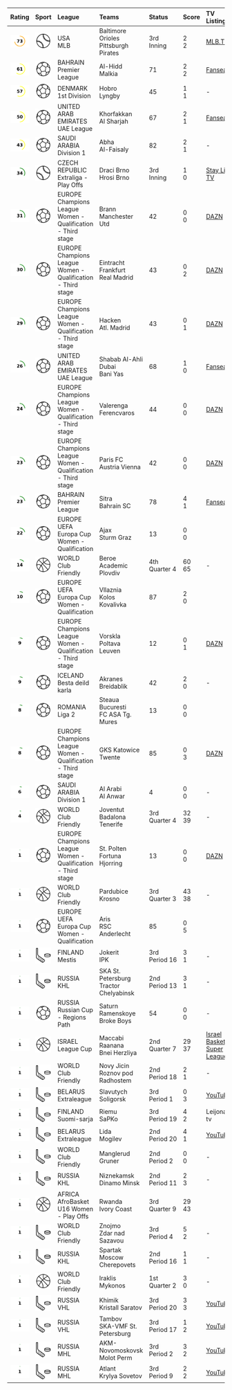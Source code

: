 | Rating                                                                                                                                 | Sport                                                                                                                | League                                                         | Teams                                     | Status        | Score    | TV Listing                                                                                      |
|:---------------------------------------------------------------------------------------------------------------------------------------|:---------------------------------------------------------------------------------------------------------------------|:---------------------------------------------------------------|:------------------------------------------|:--------------|:---------|:------------------------------------------------------------------------------------------------|
| <img src="https://raw.githubusercontent.com/BlakeDuncan25/Donut-SVG-Ratings/bac4e4a278175106499642192132b1786a9aec38/73.svg" alt="73"> | <img src="https://raw.githubusercontent.com/BlakeDuncan25/Donut-SVG-Ratings/master/baseball.png" alt="Baseball">     | USA<br>MLB                                                     | Baltimore Orioles<br>Pittsburgh Pirates   | 3rd Inning    | 2<br>2   | <a href="https://www.mlb.com/live-stream-games">MLB.TV</a>                                      |
| <img src="https://raw.githubusercontent.com/BlakeDuncan25/Donut-SVG-Ratings/bac4e4a278175106499642192132b1786a9aec38/61.svg" alt="61"> | <img src="https://raw.githubusercontent.com/BlakeDuncan25/Donut-SVG-Ratings/master/soccer.png" alt="Soccer">         | BAHRAIN<br>Premier League                                      | Al-Hidd<br>Malkia                         | 71            | 2<br>2   | <a href="https://www.fanseat.com/bahrain-football-league">Fanseat</a>                           |
| <img src="https://raw.githubusercontent.com/BlakeDuncan25/Donut-SVG-Ratings/bac4e4a278175106499642192132b1786a9aec38/57.svg" alt="57"> | <img src="https://raw.githubusercontent.com/BlakeDuncan25/Donut-SVG-Ratings/master/soccer.png" alt="Soccer">         | DENMARK<br>1st Division                                        | Hobro<br>Lyngby                           | 45            | 1<br>1   | -                                                                                               |
| <img src="https://raw.githubusercontent.com/BlakeDuncan25/Donut-SVG-Ratings/bac4e4a278175106499642192132b1786a9aec38/50.svg" alt="50"> | <img src="https://raw.githubusercontent.com/BlakeDuncan25/Donut-SVG-Ratings/master/soccer.png" alt="Soccer">         | UNITED ARAB EMIRATES<br>UAE League                             | Khorfakkan<br>Al Sharjah                  | 67            | 2<br>1   | <a href="https://www.fanseat.com/arabian-gulf-league">Fanseat</a>                               |
| <img src="https://raw.githubusercontent.com/BlakeDuncan25/Donut-SVG-Ratings/bac4e4a278175106499642192132b1786a9aec38/43.svg" alt="43"> | <img src="https://raw.githubusercontent.com/BlakeDuncan25/Donut-SVG-Ratings/master/soccer.png" alt="Soccer">         | SAUDI ARABIA<br>Division 1                                     | Abha<br>Al-Faisaly                        | 82            | 2<br>1   | -                                                                                               |
| <img src="https://raw.githubusercontent.com/BlakeDuncan25/Donut-SVG-Ratings/bac4e4a278175106499642192132b1786a9aec38/34.svg" alt="34"> | <img src="https://raw.githubusercontent.com/BlakeDuncan25/Donut-SVG-Ratings/master/baseball.png" alt="Baseball">     | CZECH REPUBLIC<br>Extraliga - Play Offs                        | Draci Brno<br>Hrosi Brno                  | 3rd Inning    | 1<br>0   | <a href="https://extraliga.baseball.cz/rozpis-vysledky">Stay Live TV</a>                        |
| <img src="https://raw.githubusercontent.com/BlakeDuncan25/Donut-SVG-Ratings/bac4e4a278175106499642192132b1786a9aec38/31.svg" alt="31"> | <img src="https://raw.githubusercontent.com/BlakeDuncan25/Donut-SVG-Ratings/master/soccer.png" alt="Soccer">         | EUROPE<br>Champions League Women - Qualification - Third stage | Brann<br>Manchester Utd                   | 42            | 0<br>0   | <a href="https://www.dazn.com/en-US/competition/Competition:55hcphd1ccc6eai1ms77460on">DAZN</a> |
| <img src="https://raw.githubusercontent.com/BlakeDuncan25/Donut-SVG-Ratings/bac4e4a278175106499642192132b1786a9aec38/30.svg" alt="30"> | <img src="https://raw.githubusercontent.com/BlakeDuncan25/Donut-SVG-Ratings/master/soccer.png" alt="Soccer">         | EUROPE<br>Champions League Women - Qualification - Third stage | Eintracht Frankfurt<br>Real Madrid        | 43            | 0<br>2   | <a href="https://www.dazn.com/en-US/competition/Competition:55hcphd1ccc6eai1ms77460on">DAZN</a> |
| <img src="https://raw.githubusercontent.com/BlakeDuncan25/Donut-SVG-Ratings/bac4e4a278175106499642192132b1786a9aec38/29.svg" alt="29"> | <img src="https://raw.githubusercontent.com/BlakeDuncan25/Donut-SVG-Ratings/master/soccer.png" alt="Soccer">         | EUROPE<br>Champions League Women - Qualification - Third stage | Hacken<br>Atl. Madrid                     | 43            | 0<br>1   | <a href="https://www.dazn.com/en-US/competition/Competition:55hcphd1ccc6eai1ms77460on">DAZN</a> |
| <img src="https://raw.githubusercontent.com/BlakeDuncan25/Donut-SVG-Ratings/bac4e4a278175106499642192132b1786a9aec38/26.svg" alt="26"> | <img src="https://raw.githubusercontent.com/BlakeDuncan25/Donut-SVG-Ratings/master/soccer.png" alt="Soccer">         | UNITED ARAB EMIRATES<br>UAE League                             | Shabab Al-Ahli Dubai<br>Bani Yas          | 68            | 1<br>0   | <a href="https://www.fanseat.com/arabian-gulf-league">Fanseat</a>                               |
| <img src="https://raw.githubusercontent.com/BlakeDuncan25/Donut-SVG-Ratings/bac4e4a278175106499642192132b1786a9aec38/24.svg" alt="24"> | <img src="https://raw.githubusercontent.com/BlakeDuncan25/Donut-SVG-Ratings/master/soccer.png" alt="Soccer">         | EUROPE<br>Champions League Women - Qualification - Third stage | Valerenga<br>Ferencvaros                  | 44            | 0<br>0   | <a href="https://www.dazn.com/en-US/competition/Competition:55hcphd1ccc6eai1ms77460on">DAZN</a> |
| <img src="https://raw.githubusercontent.com/BlakeDuncan25/Donut-SVG-Ratings/bac4e4a278175106499642192132b1786a9aec38/23.svg" alt="23"> | <img src="https://raw.githubusercontent.com/BlakeDuncan25/Donut-SVG-Ratings/master/soccer.png" alt="Soccer">         | EUROPE<br>Champions League Women - Qualification - Third stage | Paris FC<br>Austria Vienna                | 42            | 0<br>0   | <a href="https://www.dazn.com/en-US/competition/Competition:55hcphd1ccc6eai1ms77460on">DAZN</a> |
| <img src="https://raw.githubusercontent.com/BlakeDuncan25/Donut-SVG-Ratings/bac4e4a278175106499642192132b1786a9aec38/23.svg" alt="23"> | <img src="https://raw.githubusercontent.com/BlakeDuncan25/Donut-SVG-Ratings/master/soccer.png" alt="Soccer">         | BAHRAIN<br>Premier League                                      | Sitra<br>Bahrain SC                       | 78            | 4<br>1   | <a href="https://www.fanseat.com/bahrain-football-league">Fanseat</a>                           |
| <img src="https://raw.githubusercontent.com/BlakeDuncan25/Donut-SVG-Ratings/bac4e4a278175106499642192132b1786a9aec38/22.svg" alt="22"> | <img src="https://raw.githubusercontent.com/BlakeDuncan25/Donut-SVG-Ratings/master/soccer.png" alt="Soccer">         | EUROPE<br>UEFA Europa Cup Women - Qualification                | Ajax<br>Sturm Graz                        | 13            | 0<br>0   | <a href="#N/A"></a>                                                                             |
| <img src="https://raw.githubusercontent.com/BlakeDuncan25/Donut-SVG-Ratings/bac4e4a278175106499642192132b1786a9aec38/14.svg" alt="14"> | <img src="https://raw.githubusercontent.com/BlakeDuncan25/Donut-SVG-Ratings/master/basketball.png" alt="Basketball"> | WORLD<br>Club Friendly                                         | Beroe<br>Academic Plovdiv                 | 4th Quarter 4 | 60<br>65 | -                                                                                               |
| <img src="https://raw.githubusercontent.com/BlakeDuncan25/Donut-SVG-Ratings/bac4e4a278175106499642192132b1786a9aec38/10.svg" alt="10"> | <img src="https://raw.githubusercontent.com/BlakeDuncan25/Donut-SVG-Ratings/master/soccer.png" alt="Soccer">         | EUROPE<br>UEFA Europa Cup Women - Qualification                | Vllaznia<br>Kolos Kovalivka               | 87            | 2<br>0   | <a href="#N/A"></a>                                                                             |
| <img src="https://raw.githubusercontent.com/BlakeDuncan25/Donut-SVG-Ratings/bac4e4a278175106499642192132b1786a9aec38/9.svg" alt="9">   | <img src="https://raw.githubusercontent.com/BlakeDuncan25/Donut-SVG-Ratings/master/soccer.png" alt="Soccer">         | EUROPE<br>Champions League Women - Qualification - Third stage | Vorskla Poltava<br>Leuven                 | 12            | 0<br>1   | <a href="https://www.dazn.com/en-US/competition/Competition:55hcphd1ccc6eai1ms77460on">DAZN</a> |
| <img src="https://raw.githubusercontent.com/BlakeDuncan25/Donut-SVG-Ratings/bac4e4a278175106499642192132b1786a9aec38/9.svg" alt="9">   | <img src="https://raw.githubusercontent.com/BlakeDuncan25/Donut-SVG-Ratings/master/soccer.png" alt="Soccer">         | ICELAND<br>Besta deild karla                                   | Akranes<br>Breidablik                     | 42            | 2<br>0   | -                                                                                               |
| <img src="https://raw.githubusercontent.com/BlakeDuncan25/Donut-SVG-Ratings/bac4e4a278175106499642192132b1786a9aec38/8.svg" alt="8">   | <img src="https://raw.githubusercontent.com/BlakeDuncan25/Donut-SVG-Ratings/master/soccer.png" alt="Soccer">         | ROMANIA<br>Liga 2                                              | Steaua Bucuresti<br>FC ASA Tg. Mures      | 13            | 0<br>0   | <a href="#N/A"></a>                                                                             |
| <img src="https://raw.githubusercontent.com/BlakeDuncan25/Donut-SVG-Ratings/bac4e4a278175106499642192132b1786a9aec38/8.svg" alt="8">   | <img src="https://raw.githubusercontent.com/BlakeDuncan25/Donut-SVG-Ratings/master/soccer.png" alt="Soccer">         | EUROPE<br>Champions League Women - Qualification - Third stage | GKS Katowice<br>Twente                    | 85            | 0<br>3   | <a href="https://www.dazn.com/en-US/competition/Competition:55hcphd1ccc6eai1ms77460on">DAZN</a> |
| <img src="https://raw.githubusercontent.com/BlakeDuncan25/Donut-SVG-Ratings/bac4e4a278175106499642192132b1786a9aec38/6.svg" alt="6">   | <img src="https://raw.githubusercontent.com/BlakeDuncan25/Donut-SVG-Ratings/master/soccer.png" alt="Soccer">         | SAUDI ARABIA<br>Division 1                                     | Al Arabi<br>Al Anwar                      | 4             | 0<br>0   | -                                                                                               |
| <img src="https://raw.githubusercontent.com/BlakeDuncan25/Donut-SVG-Ratings/bac4e4a278175106499642192132b1786a9aec38/4.svg" alt="4">   | <img src="https://raw.githubusercontent.com/BlakeDuncan25/Donut-SVG-Ratings/master/basketball.png" alt="Basketball"> | WORLD<br>Club Friendly                                         | Joventut Badalona<br>Tenerife             | 3rd Quarter 4 | 32<br>39 | -                                                                                               |
| <img src="https://raw.githubusercontent.com/BlakeDuncan25/Donut-SVG-Ratings/bac4e4a278175106499642192132b1786a9aec38/1.svg" alt="1">   | <img src="https://raw.githubusercontent.com/BlakeDuncan25/Donut-SVG-Ratings/master/soccer.png" alt="Soccer">         | EUROPE<br>Champions League Women - Qualification - Third stage | St. Polten<br>Fortuna Hjorring            | 13            | 0<br>0   | <a href="https://www.dazn.com/en-US/competition/Competition:55hcphd1ccc6eai1ms77460on">DAZN</a> |
| <img src="https://raw.githubusercontent.com/BlakeDuncan25/Donut-SVG-Ratings/bac4e4a278175106499642192132b1786a9aec38/1.svg" alt="1">   | <img src="https://raw.githubusercontent.com/BlakeDuncan25/Donut-SVG-Ratings/master/basketball.png" alt="Basketball"> | WORLD<br>Club Friendly                                         | Pardubice<br>Krosno                       | 3rd Quarter 3 | 43<br>38 | -                                                                                               |
| <img src="https://raw.githubusercontent.com/BlakeDuncan25/Donut-SVG-Ratings/bac4e4a278175106499642192132b1786a9aec38/1.svg" alt="1">   | <img src="https://raw.githubusercontent.com/BlakeDuncan25/Donut-SVG-Ratings/master/soccer.png" alt="Soccer">         | EUROPE<br>UEFA Europa Cup Women - Qualification                | Aris<br>RSC Anderlecht                    | 85            | 0<br>5   | <a href="#N/A"></a>                                                                             |
| <img src="https://raw.githubusercontent.com/BlakeDuncan25/Donut-SVG-Ratings/bac4e4a278175106499642192132b1786a9aec38/1.svg" alt="1">   | <img src="https://raw.githubusercontent.com/BlakeDuncan25/Donut-SVG-Ratings/master/hockey.png" alt="Ice Hockey">     | FINLAND<br>Mestis                                              | Jokerit<br>IPK                            | 3rd Period 16 | 3<br>1   | -                                                                                               |
| <img src="https://raw.githubusercontent.com/BlakeDuncan25/Donut-SVG-Ratings/bac4e4a278175106499642192132b1786a9aec38/1.svg" alt="1">   | <img src="https://raw.githubusercontent.com/BlakeDuncan25/Donut-SVG-Ratings/master/hockey.png" alt="Ice Hockey">     | RUSSIA<br>KHL                                                  | SKA St. Petersburg<br>Tractor Chelyabinsk | 2nd Period 13 | 3<br>1   | -                                                                                               |
| <img src="https://raw.githubusercontent.com/BlakeDuncan25/Donut-SVG-Ratings/bac4e4a278175106499642192132b1786a9aec38/1.svg" alt="1">   | <img src="https://raw.githubusercontent.com/BlakeDuncan25/Donut-SVG-Ratings/master/soccer.png" alt="Soccer">         | RUSSIA<br>Russian Cup - Regions Path                           | Saturn Ramenskoye<br>Broke Boys           | 54            | 0<br>0   | -                                                                                               |
| <img src="https://raw.githubusercontent.com/BlakeDuncan25/Donut-SVG-Ratings/bac4e4a278175106499642192132b1786a9aec38/1.svg" alt="1">   | <img src="https://raw.githubusercontent.com/BlakeDuncan25/Donut-SVG-Ratings/master/basketball.png" alt="Basketball"> | ISRAEL<br>League Cup                                           | Maccabi Raanana<br>Bnei Herzliya          | 2nd Quarter 7 | 29<br>37 | <a href="https://www.basket.co.il/?lang=en">Israel Basketball Super League</a>                  |
| <img src="https://raw.githubusercontent.com/BlakeDuncan25/Donut-SVG-Ratings/bac4e4a278175106499642192132b1786a9aec38/1.svg" alt="1">   | <img src="https://raw.githubusercontent.com/BlakeDuncan25/Donut-SVG-Ratings/master/hockey.png" alt="Ice Hockey">     | WORLD<br>Club Friendly                                         | Novy Jicin<br>Roznov pod Radhostem        | 2nd Period 18 | 2<br>1   | -                                                                                               |
| <img src="https://raw.githubusercontent.com/BlakeDuncan25/Donut-SVG-Ratings/bac4e4a278175106499642192132b1786a9aec38/1.svg" alt="1">   | <img src="https://raw.githubusercontent.com/BlakeDuncan25/Donut-SVG-Ratings/master/hockey.png" alt="Ice Hockey">     | BELARUS<br>Extraleague                                         | Slavutych<br>Soligorsk                    | 3rd Period 1  | 0<br>3   | <a href="https://www.youtube.com/@Hockey_by/streams">YouTube</a>                                |
| <img src="https://raw.githubusercontent.com/BlakeDuncan25/Donut-SVG-Ratings/bac4e4a278175106499642192132b1786a9aec38/1.svg" alt="1">   | <img src="https://raw.githubusercontent.com/BlakeDuncan25/Donut-SVG-Ratings/master/hockey.png" alt="Ice Hockey">     | FINLAND<br>Suomi-sarja                                         | Riemu<br>SaPKo                            | 3rd Period 19 | 4<br>2   | Leijonat tv                                                                                     |
| <img src="https://raw.githubusercontent.com/BlakeDuncan25/Donut-SVG-Ratings/bac4e4a278175106499642192132b1786a9aec38/1.svg" alt="1">   | <img src="https://raw.githubusercontent.com/BlakeDuncan25/Donut-SVG-Ratings/master/hockey.png" alt="Ice Hockey">     | BELARUS<br>Extraleague                                         | Lida<br>Mogilev                           | 2nd Period 20 | 4<br>1   | <a href="https://www.youtube.com/@Hockey_by/streams">YouTube</a>                                |
| <img src="https://raw.githubusercontent.com/BlakeDuncan25/Donut-SVG-Ratings/bac4e4a278175106499642192132b1786a9aec38/1.svg" alt="1">   | <img src="https://raw.githubusercontent.com/BlakeDuncan25/Donut-SVG-Ratings/master/hockey.png" alt="Ice Hockey">     | WORLD<br>Club Friendly                                         | Manglerud<br>Gruner                       | 2nd Period 2  | 0<br>0   | -                                                                                               |
| <img src="https://raw.githubusercontent.com/BlakeDuncan25/Donut-SVG-Ratings/bac4e4a278175106499642192132b1786a9aec38/1.svg" alt="1">   | <img src="https://raw.githubusercontent.com/BlakeDuncan25/Donut-SVG-Ratings/master/hockey.png" alt="Ice Hockey">     | RUSSIA<br>KHL                                                  | Niznekamsk<br>Dinamo Minsk                | 2nd Period 11 | 2<br>3   | -                                                                                               |
| <img src="https://raw.githubusercontent.com/BlakeDuncan25/Donut-SVG-Ratings/bac4e4a278175106499642192132b1786a9aec38/1.svg" alt="1">   | <img src="https://raw.githubusercontent.com/BlakeDuncan25/Donut-SVG-Ratings/master/basketball.png" alt="Basketball"> | AFRICA<br>AfroBasket U16 Women - Play Offs                     | Rwanda<br>Ivory Coast                     | 3rd Quarter 9 | 29<br>43 | <a href="#N/A"></a>                                                                             |
| <img src="https://raw.githubusercontent.com/BlakeDuncan25/Donut-SVG-Ratings/bac4e4a278175106499642192132b1786a9aec38/1.svg" alt="1">   | <img src="https://raw.githubusercontent.com/BlakeDuncan25/Donut-SVG-Ratings/master/hockey.png" alt="Ice Hockey">     | WORLD<br>Club Friendly                                         | Znojmo<br>Zdar nad Sazavou                | 3rd Period 4  | 5<br>2   | -                                                                                               |
| <img src="https://raw.githubusercontent.com/BlakeDuncan25/Donut-SVG-Ratings/bac4e4a278175106499642192132b1786a9aec38/1.svg" alt="1">   | <img src="https://raw.githubusercontent.com/BlakeDuncan25/Donut-SVG-Ratings/master/hockey.png" alt="Ice Hockey">     | RUSSIA<br>KHL                                                  | Spartak Moscow<br>Cherepovets             | 2nd Period 16 | 1<br>1   | -                                                                                               |
| <img src="https://raw.githubusercontent.com/BlakeDuncan25/Donut-SVG-Ratings/bac4e4a278175106499642192132b1786a9aec38/1.svg" alt="1">   | <img src="https://raw.githubusercontent.com/BlakeDuncan25/Donut-SVG-Ratings/master/basketball.png" alt="Basketball"> | WORLD<br>Club Friendly                                         | Iraklis<br>Mykonos                        | 1st Quarter 2 | 3<br>0   | -                                                                                               |
| <img src="https://raw.githubusercontent.com/BlakeDuncan25/Donut-SVG-Ratings/bac4e4a278175106499642192132b1786a9aec38/1.svg" alt="1">   | <img src="https://raw.githubusercontent.com/BlakeDuncan25/Donut-SVG-Ratings/master/hockey.png" alt="Ice Hockey">     | RUSSIA<br>VHL                                                  | Khimik<br>Kristall Saratov                | 3rd Period 20 | 3<br>3   | <a href="https://www.youtube.com/@VHL_SRC/streams">YouTube</a>                                  |
| <img src="https://raw.githubusercontent.com/BlakeDuncan25/Donut-SVG-Ratings/bac4e4a278175106499642192132b1786a9aec38/1.svg" alt="1">   | <img src="https://raw.githubusercontent.com/BlakeDuncan25/Donut-SVG-Ratings/master/hockey.png" alt="Ice Hockey">     | RUSSIA<br>VHL                                                  | Tambov<br>SKA-VMF St. Petersburg          | 3rd Period 17 | 1<br>2   | <a href="https://www.youtube.com/@VHL_SRC/streams">YouTube</a>                                  |
| <img src="https://raw.githubusercontent.com/BlakeDuncan25/Donut-SVG-Ratings/bac4e4a278175106499642192132b1786a9aec38/1.svg" alt="1">   | <img src="https://raw.githubusercontent.com/BlakeDuncan25/Donut-SVG-Ratings/master/hockey.png" alt="Ice Hockey">     | RUSSIA<br>MHL                                                  | AKM-Novomoskovsk<br>Molot Perm            | 3rd Period 2  | 3<br>2   | <a href="https://www.youtube.com/@mhl_rus/streams">YouTube</a>                                  |
| <img src="https://raw.githubusercontent.com/BlakeDuncan25/Donut-SVG-Ratings/bac4e4a278175106499642192132b1786a9aec38/1.svg" alt="1">   | <img src="https://raw.githubusercontent.com/BlakeDuncan25/Donut-SVG-Ratings/master/hockey.png" alt="Ice Hockey">     | RUSSIA<br>MHL                                                  | Atlant<br>Krylya Sovetov                  | 3rd Period 9  | 2<br>2   | <a href="https://www.youtube.com/@mhl_rus/streams">YouTube</a>                                  |